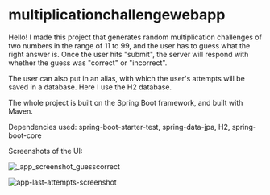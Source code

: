 # multiplicationchallengewebapp

Hello! I made this project that generates random multiplication challenges of two numbers in the range of 11 to 99, and the user has to guess what the right answer is. 
Once the user hits "submit", the server will respond with whether the guess was "correct" or "incorrect". 

The user can also put in an alias, with which the user's attempts will be saved in a database. Here I use the H2 database.

The whole project is built on the Spring Boot framework, and built with Maven.

Dependencies used: spring-boot-starter-test, spring-data-jpa, H2, spring-boot-core

Screenshots of the UI:

![_app_screenshot_guesscorrect](https://user-images.githubusercontent.com/42340564/191700296-67e1d108-b428-456a-8142-22f9878cfae0.png)

![app-last-attempts-screenshot](https://user-images.githubusercontent.com/42340564/191700014-15aa5e47-f64a-47fb-aaf3-437cbab98698.png)
